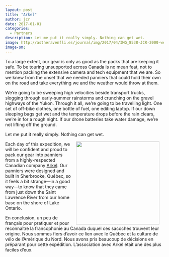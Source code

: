 ```yaml
---
layout: post
title: "Arkel"
author: jcr
date: 2017-01-01
categories:
  - Partners
description: Let me put it really simply. Nothing can get wet.
image: http://astheravenfli.es/journal/img/2017/04/IMG_8538-JCR-2000-web.jpg
image-sm:
---
```


To a large extent, our gear is only as good as the packs that are keeping it safe. To be touring unsupported across Canada is no mean feat, not to mention packing the extensive camera and tech equipment that we are. So we knew from the onset that we needed panniers that could hold their own on the road and take everything we and the weather would throw at them.

We&rsquo;re going to be sweeping high velocities beside transport trucks, slogging through early-summer rainstorms and crunching on the gravel highways of the Yukon. Through it all, we&rsquo;re going to be travelling light. One set of off-bike clothes, one bottle of fuel, one editing laptop. If our down sleeping bags get wet and the temperature drops before the rain clears, we&rsquo;re in for a rough night. If our drone batteries take water damage, we&rsquo;re not lifting off the ground.

Let me put it really simply. Nothing can get wet.

<a href="https://www.arkel-od.com" target="blank"><img src="http://astheravenfli.es/journal/img/2017/04/arkel-265-web.png" class="logo" width="265" style="float:right;margin:0 1em;"></a>

Each day of this expedition, we will be confident and proud to pack our gear into panniers from a highly-respected Canadian company <a href="https://www.arkel-od.com/" target="blank">Arkel</a>. Our panniers were designed and built in Sherbrooke, Qu&eacute;bec, so it feels a bit strange&mdash;in a good way&mdash;to know that they came from just down the Saint Lawrence River from our home base on the shore of Lake Ontario.

En conclusion, un peu de fran&ccedil;ais pour pratiquer et pour reconna&icirc;tre la francophonie au Canada duquel ces sacoches trouvent leur origine. Nous sommes fiers d&rsquo;avoir ce lien avec le Qu&eacute;bec et la culture de v&eacute;lo de l&rsquo;Am&eacute;rique du Nord. Nous avons pris beaucoup de d&eacute;cisions en pr&eacute;parant pour cette exp&eacute;dition. L&rsquo;association avec Arkel &eacute;tait une des plus faciles d&rsquo;eux.